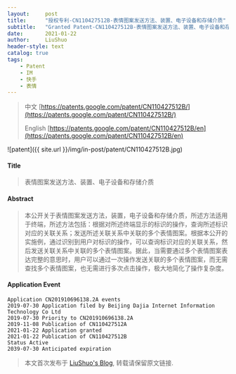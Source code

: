 ```yaml
---
layout:     post
title:      "授权专利-CN110427512B-表情图案发送方法、装置、电子设备和存储介质"
subtitle:   "Granted Patent-CN110427512B-表情图案发送方法、装置、电子设备和存储介质"
date:       2021-01-22
author:     LiuShuo
header-style: text
catalog: true
tags:
    - Patent
    - IM
    - 快手
    - 表情
---
```

> 中文 [https://patents.google.com/patent/CN110427512B/](https://patents.google.com/patent/CN110427512B/)
>
> English [https://patents.google.com/patent/CN110427512B/en](https://patents.google.com/patent/CN110427512B/en)

![patent]({{ site.url }}/img/in-post/patent/CN110427512B.jpg)
#### Title
> 表情图案发送方法、装置、电子设备和存储介质











#### Abstract
> 本公开关于表情图案发送方法，装置，电子设备和存储介质，所述方法适用于终端，所述方法包括：根据对所述终端显示的标识的操作，查询所述标识对应的关联关系；发送所述关联关系中关联的多个表情图案。根据本公开的实施例，通过识别到用户对标识的操作，可以查询标识对应的关联关系，然后发送关联关系中关联的多个表情图案。据此，当需要通过多个表情图案表达完整的意思时，用户可以通过一次操作发送关联的多个表情图案，而无需查找多个表情图案，也无需进行多次点击操作，极大地简化了操作复杂度。











#### Application Event
```
Application CN201910696138.2A events 
2019-07-30 Application filed by Beijing Dajia Internet Information Technology Co Ltd
2019-07-30 Priority to CN201910696138.2A
2019-11-08 Publication of CN110427512A
2021-01-22 Application granted
2021-01-22 Publication of CN110427512B
Status Active
2039-07-30 Anticipated expiration
```
> 本文首次发布于 [LiuShuo's Blog](https://liushuo.me), 
转载请保留原文链接.

